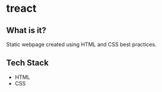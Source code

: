 # treact

## What is it?
Static webpage created using HTML and CSS best practices.

## Tech Stack
- HTML
- CSS
